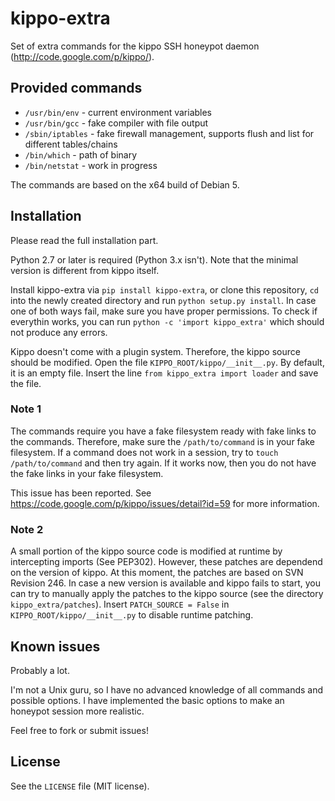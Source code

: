 # kippo-extra
Set of extra commands for the kippo SSH honeypot daemon (http://code.google.com/p/kippo/).

## Provided commands
* `/usr/bin/env` - current environment variables
* `/usr/bin/gcc` - fake compiler with file output
* `/sbin/iptables` - fake firewall management, supports flush and list for different tables/chains
* `/bin/which` - path of binary
* `/bin/netstat` - work in progress

The commands are based on the x64 build of Debian 5.

## Installation
Please read the full installation part.

Python 2.7 or later is required (Python 3.x isn't). Note that the minimal version is different from kippo itself.

Install kippo-extra via `pip install kippo-extra`, or clone this repository, `cd` into the newly created directory and run `python setup.py install`. In case one of both ways fail, make sure you have proper permissions. To check if everythin works, you can run `python -c 'import kippo_extra'` which should not produce any errors.

Kippo doesn't come with a plugin system. Therefore, the kippo source should be modified. Open the file `KIPPO_ROOT/kippo/__init__.py`. By default, it is an empty file. Insert the line `from kippo_extra import loader` and save the file.

### Note 1
The commands require you have a fake filesystem ready with fake links to the commands. Therefore, make sure the `/path/to/command` is in your fake filesystem. If a command does not work in a session, try to `touch /path/to/command` and then try again. If it works now, then you do not have the fake links in your fake filesystem.

This issue has been reported. See https://code.google.com/p/kippo/issues/detail?id=59 for more information.

### Note 2
A small portion of the kippo source code is modified at runtime by intercepting imports (See PEP302). However, these patches are dependend on the version of kippo. At this moment, the patches are based on SVN Revision 246. In case a new version is available and kippo fails to start, you can try to manually apply the patches to the kippo source (see the directory `kippo_extra/patches`). Insert `PATCH_SOURCE = False` in `KIPPO_ROOT/kippo/__init__.py` to disable runtime patching.

## Known issues
Probably a lot.

I'm not a Unix guru, so I have no advanced knowledge of all commands and possible options. I have implemented the basic options to make an honeypot session more realistic.

Feel free to fork or submit issues!

## License
See the `LICENSE` file (MIT license).
